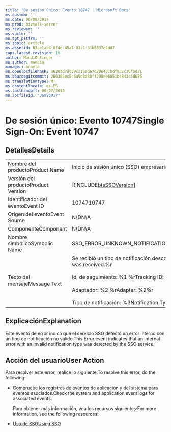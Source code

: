 ```yaml
---
title: 'De sesión único: Evento 10747 | Microsoft Docs'
ms.custom: ''
ms.date: 06/08/2017
ms.prod: biztalk-server
ms.reviewer: ''
ms.suite: ''
ms.tgt_pltfrm: ''
ms.topic: article
ms.assetid: 63ae1ab4-0f4e-45a7-83c1-31b8037e4dd7
caps.latest.revision: 10
author: MandiOhlinger
ms.author: mandia
manager: anneta
ms.openlocfilehash: a6303d7dd39c2168d67d206401bdf8d2c30f5d21
ms.sourcegitcommit: 266308ec5c6a9d8d80ff298ee6051b4843c5d626
ms.translationtype: MT
ms.contentlocale: es-ES
ms.lasthandoff: 06/27/2018
ms.locfileid: "36993917"
---
```

# <a name="single-sign-on-event-10747"></a><span data-ttu-id="980f8-102">De sesión único: Evento 10747</span><span class="sxs-lookup"><span data-stu-id="980f8-102">Single Sign-On: Event 10747</span></span>
## <a name="details"></a><span data-ttu-id="980f8-103">Detalles</span><span class="sxs-lookup"><span data-stu-id="980f8-103">Details</span></span>  

|                 |                                                                                                                                        |
|-----------------|----------------------------------------------------------------------------------------------------------------------------------------|
|  <span data-ttu-id="980f8-104">Nombre del producto</span><span class="sxs-lookup"><span data-stu-id="980f8-104">Product Name</span></span>   |                                                       <span data-ttu-id="980f8-105">Inicio de sesión único (SSO) empresarial</span><span class="sxs-lookup"><span data-stu-id="980f8-105">Enterprise Single Sign-On</span></span>                                                        |
| <span data-ttu-id="980f8-106">Versión del producto</span><span class="sxs-lookup"><span data-stu-id="980f8-106">Product Version</span></span> |                                       [!INCLUDE[btsSSOVersion](../includes/btsssoversion-md.md)]                                       |
|    <span data-ttu-id="980f8-107">Identificador del evento</span><span class="sxs-lookup"><span data-stu-id="980f8-107">Event ID</span></span>     |                                                                 <span data-ttu-id="980f8-108">10747</span><span class="sxs-lookup"><span data-stu-id="980f8-108">10747</span></span>                                                                  |
|  <span data-ttu-id="980f8-109">Origen del evento</span><span class="sxs-lookup"><span data-stu-id="980f8-109">Event Source</span></span>   |                                                                  <span data-ttu-id="980f8-110">N\D</span><span class="sxs-lookup"><span data-stu-id="980f8-110">N\A</span></span>                                                                   |
|    <span data-ttu-id="980f8-111">Componente</span><span class="sxs-lookup"><span data-stu-id="980f8-111">Component</span></span>    |                                                                  <span data-ttu-id="980f8-112">N\D</span><span class="sxs-lookup"><span data-stu-id="980f8-112">N\A</span></span>                                                                   |
|  <span data-ttu-id="980f8-113">Nombre simbólico</span><span class="sxs-lookup"><span data-stu-id="980f8-113">Symbolic Name</span></span>  |                                                     <span data-ttu-id="980f8-114">SSO_ERROR_UNKNOWN_NOTIFICATION</span><span class="sxs-lookup"><span data-stu-id="980f8-114">SSO_ERROR_UNKNOWN_NOTIFICATION</span></span>                                                     |
|  <span data-ttu-id="980f8-115">Texto del mensaje</span><span class="sxs-lookup"><span data-stu-id="980f8-115">Message Text</span></span>   | <span data-ttu-id="980f8-116">Se recibió un tipo de notificación desconocido.%r</span><span class="sxs-lookup"><span data-stu-id="980f8-116">An unknown notification type was received.%r</span></span><br /><br /> <span data-ttu-id="980f8-117">Id. de seguimiento: %1 %r</span><span class="sxs-lookup"><span data-stu-id="980f8-117">Tracking ID: %1%r</span></span><br /><br /> <span data-ttu-id="980f8-118">Adaptador: %2 %r</span><span class="sxs-lookup"><span data-stu-id="980f8-118">Adapter: %2%r</span></span><br /><br /> <span data-ttu-id="980f8-119">Tipo de notificación: %3</span><span class="sxs-lookup"><span data-stu-id="980f8-119">Notification Type: %3</span></span> |

## <a name="explanation"></a><span data-ttu-id="980f8-120">Explicación</span><span class="sxs-lookup"><span data-stu-id="980f8-120">Explanation</span></span>  
 <span data-ttu-id="980f8-121">Este evento de error indica que el servicio SSO detectó un error interno con un tipo de notificación no válido.</span><span class="sxs-lookup"><span data-stu-id="980f8-121">This Error event indicates that an internal error with an invalid notification type was detected by the SSO service.</span></span>  

## <a name="user-action"></a><span data-ttu-id="980f8-122">Acción del usuario</span><span class="sxs-lookup"><span data-stu-id="980f8-122">User Action</span></span>  
 <span data-ttu-id="980f8-123">Para resolver este error, realice lo siguiente:</span><span class="sxs-lookup"><span data-stu-id="980f8-123">To resolve this error, do the following:</span></span>  

- <span data-ttu-id="980f8-124">Compruebe los registros de eventos de aplicación y del sistema para eventos asociados.</span><span class="sxs-lookup"><span data-stu-id="980f8-124">Check the system and application event logs for associated events.</span></span>  

  <span data-ttu-id="980f8-125">Para obtener más información, vea los recursos siguientes:</span><span class="sxs-lookup"><span data-stu-id="980f8-125">For more information, see the following resources:</span></span>  

- [<span data-ttu-id="980f8-126">Uso de SSO</span><span class="sxs-lookup"><span data-stu-id="980f8-126">Using SSO</span></span>](../core/using-sso.md)

